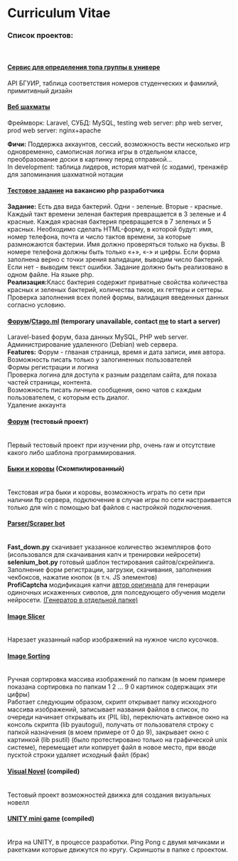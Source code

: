 # Curriculum Vitae
<h3>Список проектов:</h3><br>
<h4><a href='https://github.com/ktago336/toprezi'>Сервис для определения топа группы в универе</a></h4>
<p>
API БГУИР, таблица соответствия номеров студенческих и фамилий, примитивный дизайн
</p>
<h4>
<a href='https://github.com/ktago336/chess'> Веб шахматы</a>
</h4>
<p>
Фреймворк: Laravel, СУБД: MySQL, testing web server: php web server, prod web server: nginx+apache
</p>
<b>Фичи:</b>
Поддержка аккаунтов, сессий, возможность вести несколько игр одновременно, самописная логика игры в отдельном классе, преобразование доски в картинку перед отправкой...<br>In development: таблица лидеров, история матчей (с ходами), тренажёр для запоминания шахматной нотации
</h4>
<h4><a href='https://github.com/ktago336/resume/tree/master/projects/test_task(PHP)'>Тестовое задание</a> на вакансию php разработчика<br></h4>
<b>Задание:</b> Есть два вида бактерий. Одни - зеленые. Вторые - красные. Каждый такт времени зеленая бактерия превращается в 3 зеленые и 4 красные. Каждая красная бактерия превращается в 7 зеленых и 5 красных. 
Необходимо сделать HTML-форму, в которой будут: имя, номер телефона, почта и число тактов времени, за которые размножаются бактерии. 
Имя должно проверяться только на буквы. В номере телефона должны быть только «+», «-» и цифры. Если форма заполнена верно с точки зрения валидации, выводим число бактерий. 
Если нет - выводим текст ошибки.
Задание должно быть реализовано в одном файле. На языке php.<br>
<b>Реализация:</b>Класс бактерия содержит приватные свойства количества красных и зеленых бактерий, количества тиков, их геттеры и сеттеры. Проверка заполнения всех полей формы, валидация введенных данных согласно условию.

<h4><a href='https://github.com/ktago336/forum-laravel'>Форум</a><b>/</b><a href='http://ctago.ml'>Ctago.ml</a> (temporary unavailable, contact <a href='mailto:stas.sutulo@gmail.com'>me</a> to start a server)</h4>
Laravel-based форум, база данных MySQL, PHP web server. Администрирование удаленного (Debian) web сервера.<br>
<b>Features:</b> Форум - глваная страница, время и дата записи, имя автора.<br>
Возможность писать только у залогиненных пользователей<br>
Формы регистрации и логина<br>
Проверка логина для доступа к разным разделам сайта, для показа частей страницы, контента.<br>
Возможность писать личные сообщения, окно чатов с каждым пользователем, с которым есть диалог.<br>
Удаление аккаунта

<h4><a href='https://github.com/ktago336/141forum'>Форум</a> (тестовый проект)</h4><br>
Первый тестовый проект при изучении php, очень raw и отсутствие какого либо шаблона программирования.

<h4><a href='https://github.com/ktago336/resume/tree/master/projects/bulls%26cows(C_C%2B%2B_compiled)/BULLS'>Быки и коровы</a> (Скомпилированный)
</h4><br>
Текстовая игра быки и коровы, возможность играть по сети при наличии ftp сервера, подключение в случае игры по сети настраивается только для win с помощью bat файлов с настройкой подключения.

<h4><a href='https://github.com/ktago336/resume/tree/master/projects/parser.scraper_bot(PY)'>Parser/Scraper bot</a>
</h4><br>
<b>Fast_down.py</b> скачивает указанное количество экземпляров фото (исользовался для скачаивания капч и тренировки нейросети)
<Br><b>selenium_bot.py</b> готовый шаблон тестирования сайтов/скрейпинга. Заполнение форм регистрации, загрузки, скачивания, заполнения чекбоксов, нажатие кнопок (в т.ч. JS элементов)<br>
<b>ProfiCaptcha</b> модификация капчи <a href='https://valera.ws/proficaptcha/'>автор оригинала</a> для генерации одиночных искаженных сиволов, для полседующего обучения модели нейросети. <a href='https://github.com/ktago336/resume/tree/master/projects/captchaGen(PHP)'>(Генератор в отдельной папке)</a>

<h4><a href='https://github.com/ktago336/resume/tree/master/projects/image_slicer(PY)'>Image Slicer</a>
</h4><br>
Нарезает указанный набор изображений на нужное число кусочков.

<h4><a href='https://github.com/ktago336/resume/tree/master/projects/Image_sort(PY)'>Image Sorting</a>
</h4><br>
Ручная сортировка массива изображений по папкам (в моем примере показана сортировка по папкам 1 2 ... 9 0 картинок содержащих эти цифры)<br>
Работает следующим образом, скрипт открывает папку искходного массива изображений, записывает названия файлов в список, по очереди начинает открывать их (PIL lib), переключать активное окно на консоль скрипта (lib pyautogui), получать от пользователя строку с папкой назначения (в моем примере от 0 до 9), закрывает окно с картинкой (lib psutil) (было протестировано только на графической unix системе), перемещает или копирует файл в новое место, при вводе пусктой строки удаляет исходный файл (брак)
  
<h4><a href='https://github.com/ktago336/resume/tree/master/projects/Visual_novel(PY_compiled)'>Visual Novel</a> (compiled)
</h4><br>
Тестовый проект возможностей движка для создания визуальных новелл
  
<h4><a href='https://github.com/ktago336/resume/tree/master/projects/firstUNITYfroject(UNITY_C%23)'>UNITY mini game</a> (compiled)
</h4><br>
Игра на UNITY, в процессе разработки. Ping Pong с двумя мячиками и ракетками которые движутся по кругу. Скриншоты в папке с проектом.
<b></b> 
<h4></h4>

